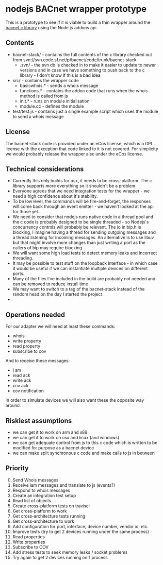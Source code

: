 # nodejs BACnet wrapper prototype

This is a prototype to see if it is viable to build a thin wrapper around the 
[bacnet c library](http://bacnet.sourceforge.net/) using the Node.js addons api.
 
## Contents

- bacnet-stack/ - contains the full contents of the c library checked out from svn://svn.code.sf.net/p/bacnet/code/trunk/bacnet-stack
  - .svn/ - the svn db is checked in to make it easier to update to newer versions and in case we have something to push back to the c library - I don't know if this is a bad idea
- src/ - contains the wrapper code
  - basicwhois.* - sends a whois message
  - functions.* - contains the addon code that runs when the whois method is called from js
  - init.* - runs on module initialisation
  - module.cc - defines the module
- test/test.js - contains just a single example script which uses the module to send a whois message

## License

The bacnet-stack code is provided under an eCos license, which is a GPL license with the exception that code linked to 
it is not covered. For simplicity we would probably release the wrapper also under the eCos license.
 
## Technical considerations

- Currently this only builds for osx, it needs to be cross-platform. The c library supports more everything so it shouldn't be a problem
- Everyone agrees that we need integration tests for the wrapper - we need a high confidence about it's stability.
- To be low level, the commands will be fire-and-forget, the responses will come back through an event emitter - we 
  haven't looked at the api for those yet.
- We need to consider that nodejs runs native code in a thread pool and the c code is probably designed to be single 
  threaded - so Nodejs's concurrency controls will probably be relevant. The io in bip.h is blocking, I imagine having a 
  thread for sending outgoing messages and a thread listening for incoming messages. An alternative is to use libuv but
  that might involve more changes than just writing a port as the callers of bip may require blocking
- We will want some high load tests to detect memory leaks and incorrect threading.
- It may be possible to test stuff on the loopback interface - in which case it would be useful if we can instantiate
  multiple devices on different ports.
- Many of the files I've included in the build are probably not needed and can be removed to reduce install time
- We may want to switch to a tag of the bacnet-stack instead of the random head on the day I started the project
- 

## Operations needed

For our adapter we will need at least these commands:

- whois
- write property
- read property
- subscribe to cov

And to receive these messages:

- i am
- read ack
- write ack
- cov ack
- cov notification

In order to simulate devices we will also want these the opposite way around.

## Riskiest assumptions

- we can get it to work on arm and x86
- we can get it to work on osx and linux (and windows)
- we can get adequate control from js to this c code which is written to be modified for purpose as a bacnet device
- we can make split synchronous c code and make calls to js in between

## Priority

0. Send Whois messages
1. Receive iam messages and translate to js (events?)
2. Respond to whois messages
3. Create an integration test setup
9. Read list of objects
3. Create cross-platform tests on travisci
4. Get cross-platform to work
5. Get cross-architecture tests running
6. Get cross-architecture to work
7. Add configuration for port, interface, device number, vendor id, etc.
8. Improve tests (try to get 2 devices running under the same process)
10. Read properties
11. Write properties
12. Subscribe to COV
13. Add stress tests to seek memory leaks / socket problems
14. Try again to get 2 devices running on 1 process 
